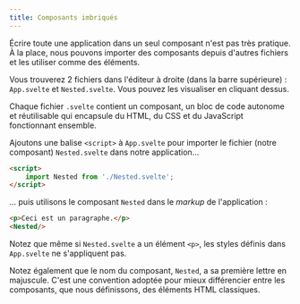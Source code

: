 ```yaml
---
title: Composants imbriqués
---
```


Écrire toute une application dans un seul composant n'est pas très pratique. À la place, nous pouvons importer des composants depuis d'autres fichiers et les utiliser comme des éléments.

Vous trouverez 2 fichiers dans l'éditeur à droite (dans la barre supérieure) : `App.svelte` et `Nested.svelte`. Vous pouvez les visualiser en cliquant dessus.

Chaque fichier `.svelte` contient un composant, un bloc de code autonome et réutilisable qui encapsule du HTML, du CSS et du JavaScript fonctionnant ensemble.

Ajoutons une balise `<script>` à `App.svelte` pour importer le fichier (notre composant) `Nested.svelte` dans notre application...

```html
<script>
	import Nested from './Nested.svelte';
</script>
```

... puis utilisons le composant `Nested` dans le <span class='vo'>_markup_</span> de l'application :

```html
<p>Ceci est un paragraphe.</p>
<Nested/>
```

Notez que même si `Nested.svelte` a un élément `<p>`, les styles définis dans `App.svelte` ne s'appliquent pas.

Notez également que le nom du composant, `Nested`, a sa première lettre en majuscule. C'est une convention adoptée pour mieux différencier entre les composants, que nous définissons, des éléments HTML classiques.

